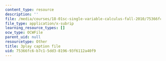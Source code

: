 ```yaml
---
content_type: resource
description: ''
file: /media/courses/18-01sc-single-variable-calculus-fall-2010/75366fc6b7c15dd3819693f6112a40f9_1RLctDS2hUQ.vtt
file_type: application/x-subrip
learning_resource_types: []
ocw_type: OCWFile
parent_uid: null
resourcetype: Other
title: 3play caption file
uid: 75366fc6-b7c1-5dd3-8196-93f6112a40f9
---
```


